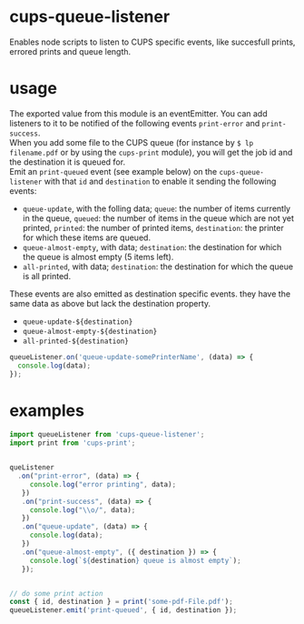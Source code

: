 # cups-queue-listener
Enables node scripts to listen to CUPS specific events, like succesfull prints, errored prints and queue length.

# usage
The exported value from this module is an eventEmitter. You can add listeners to it to be notified of the following events `print-error` and `print-success`.  
When you add some file to the CUPS queue (for instance by `$ lp filename.pdf` or by using the `cups-print` module), you will get the job id and the destination it is queued for.  
Emit an `print-queued` event (see example below) on the `cups-queue-listener` with that `id` and `destination` to enable it sending the following events:
- `queue-update`, with the folling data; `queue`: the number of items currently in the queue, `queued`: the number of items in the queue which are not yet printed, `printed`: the number of printed items, `destination`: the printer for which these items are queued.  
- `queue-almost-empty`, with data; `destination`: the destination for which the queue is almost empty (5 items left).  
- `all-printed`, with data; `destination`: the destination for which the queue is all printed.

These events are also emitted as destination specific events. they have the same data as above but lack the destination property.
- `queue-update-${destination}`
- `queue-almost-empty-${destination}`
- `all-printed-${destination}`

```javascript
queueListener.on('queue-update-somePrinterName', (data) => {
  console.log(data);
});
```

# examples
```javascript
import queueListener from 'cups-queue-listener';
import print from 'cups-print';


queListener
  .on("print-error", (data) => {
     console.log("error printing", data);
   })
   .on("print-success", (data) => {
     console.log("\\o/", data);
   })
   .on("queue-update", (data) => {
     console.log(data);
   })
   .on("queue-almost-empty", ({ destination }) => {
     console.log(`${destination} queue is almost empty`);
   });


// do some print action
const { id, destination } = print('some-pdf-File.pdf');
queueListener.emit('print-queued', { id, destination });

```
 